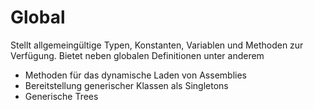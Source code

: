 # Global
Stellt allgemeingültige Typen, Konstanten, Variablen und Methoden zur Verfügung.
Bietet neben globalen Definitionen unter anderem
 - Methoden für das dynamische Laden von Assemblies
 - Bereitstellung generischer Klassen als Singletons
 - Generische Trees
